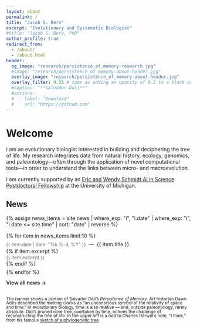 ```yaml
---
layout: about
permalink: /
title: "Jacob S. Berv"
excerpt: "Evolutionary and Systematic Biologist"
#title: "Jacob S. Berv, PhD"
author_profile: true
redirect_from: 
  - /about/
  - /about.html
header:
  og_image: "research/persistence_of_memory-research.jpg"
  #image: "research/persistence_of_memory-about-header.jpg"
  overlay_image: "research/persistence_of_memory-about-header.jpg"
  overlay_filter: 0.35 # same as adding an opacity of 0.5 to a black background
  #caption: "**Salvador Dalí**"
  #actions:
  #  - label: "Download"
  #    url: "https://github.com"
---
```


# Welcome

I am an evolutionary biologist interested in building and deciphering the tree of life. My research integrates data from natural history, ecology, genomics, and paleontology—often through the application of novel computational tools—in order to understand the links between micro- and macroevolution.

I am currently supported by an [Eric and Wendy Schmidt AI in Science Postdoctoral Fellowship](https://midas.umich.edu/news/michigan-institute-for-data-science-announces-new-fellows/) at the University of Michigan.

## News
<style>
  /* Page-local styles for the news list on About */
  .about-news {
    list-style: none;
    margin: 0.25rem 0 0.75rem 0;
    padding: 0;
  }
  .about-news li {
    margin: 0;                       /* tighten */
    padding: 0.35rem 0;              /* subtle breathing room */
    border-bottom: 1px solid var(--color-border, rgba(0,0,0,0.08));
  }
  .about-news li:last-child { border-bottom: 0; }

  .about-news .news-line {
    margin: 0;
    line-height: 1.35;
  }
  .about-news .news-date {
    color: var(--color-muted, #6b7280);   /* muted */
    font-size: 0.9em;
    white-space: nowrap;
  }
  .about-news a.news-title {
    text-decoration: none;
    border-bottom: 1px solid transparent;
  }
  .about-news a.news-title:hover { border-bottom-color: currentColor; }

  .about-news .news-excerpt {
    margin: 0.15rem 0 0 0;           /* small gap under title line */
    font-size: 0.92em;               /* lighter visual weight */
    color: var(--color-muted, #6b7280);
  }

  /* Dark-mode friendly defaults if your theme doesn't set CSS vars */
  @media (prefers-color-scheme: dark) {
    .about-news li { border-bottom-color: rgba(255,255,255,0.12); }
    .about-news .news-date,
    .about-news .news-excerpt { color: rgba(255,255,255,0.7); }
  }
</style>

{% assign news_items = site.news
  | where_exp: "i", "i.date"
  | where_exp: "i", "i.date <= site.time"
  | sort: "date"
  | reverse %}

<ul class="about-news">
{% for item in news_items limit:10 %}
  <li>
    <p class="news-line">
      <span class="news-date">{{ item.date | date: "%b %-d, %Y" }}</span>
      &nbsp;—&nbsp;
      <a class="news-title" href="{{ item.url | relative_url }}">{{ item.title }}</a>
    </p>
    {% if item.excerpt %}
    <p class="news-excerpt">{{ item.excerpt }}</p>
    {% endif %}
  </li>
{% endfor %}
</ul>

<p style="margin-top: 0.8em;">
  <a href="{{ '/news/' | relative_url }}" style="font-weight: 600; text-decoration: none;">
    View all news →
  </a>
</p>

<br>

<small style="line-height: 1 !important; display: block; margin: 0;">
The banner shows a portion of Salvador Dalí’s <em>Persistence of Memory</em>. Art historian Dawn Adès described the melting clocks as “an unconscious symbol of the relativity of space and time.” In evolutionary biology, time is also relative — and, outside paleontology, rarely absolute. Dalí’s pruned olive tree, overtaken by time, echoes the challenge of reconstructing the tree of life. In the upper left is a nod to Charles Darwin’s note, “I think,” from his famous <a href="https://www.amnh.org/exhibitions/darwin/the-idea-takes-shape/i-think">sketch of a phylogenetic tree</a>.
</small>